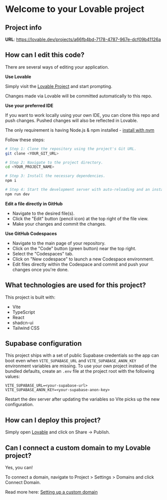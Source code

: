 # Welcome to your Lovable project

## Project info

**URL**: https://lovable.dev/projects/a66fb4bd-7178-4787-967e-dcf09b41126a

## How can I edit this code?

There are several ways of editing your application.

**Use Lovable**

Simply visit the [Lovable Project](https://lovable.dev/projects/a66fb4bd-7178-4787-967e-dcf09b41126a) and start prompting.

Changes made via Lovable will be committed automatically to this repo.

**Use your preferred IDE**

If you want to work locally using your own IDE, you can clone this repo and push changes. Pushed changes will also be reflected in Lovable.

The only requirement is having Node.js & npm installed - [install with nvm](https://github.com/nvm-sh/nvm#installing-and-updating)

Follow these steps:

```sh
# Step 1: Clone the repository using the project's Git URL.
git clone <YOUR_GIT_URL>

# Step 2: Navigate to the project directory.
cd <YOUR_PROJECT_NAME>

# Step 3: Install the necessary dependencies.
npm i

# Step 4: Start the development server with auto-reloading and an instant preview.
npm run dev
```

**Edit a file directly in GitHub**

- Navigate to the desired file(s).
- Click the "Edit" button (pencil icon) at the top right of the file view.
- Make your changes and commit the changes.

**Use GitHub Codespaces**

- Navigate to the main page of your repository.
- Click on the "Code" button (green button) near the top right.
- Select the "Codespaces" tab.
- Click on "New codespace" to launch a new Codespace environment.
- Edit files directly within the Codespace and commit and push your changes once you're done.

## What technologies are used for this project?

This project is built with:

- Vite
- TypeScript
- React
- shadcn-ui
- Tailwind CSS

## Supabase configuration

This project ships with a set of public Supabase credentials so the app can boot even when `VITE_SUPABASE_URL` and
`VITE_SUPABASE_ANON_KEY` environment variables are missing. To use your own project instead of the bundled defaults, create
an `.env` file at the project root with the following values:

```dotenv
VITE_SUPABASE_URL=<your-supabase-url>
VITE_SUPABASE_ANON_KEY=<your-supabase-anon-key>
```

Restart the dev server after updating the variables so Vite picks up the new configuration.

## How can I deploy this project?

Simply open [Lovable](https://lovable.dev/projects/a66fb4bd-7178-4787-967e-dcf09b41126a) and click on Share -> Publish.

## Can I connect a custom domain to my Lovable project?

Yes, you can!

To connect a domain, navigate to Project > Settings > Domains and click Connect Domain.

Read more here: [Setting up a custom domain](https://docs.lovable.dev/tips-tricks/custom-domain#step-by-step-guide)
